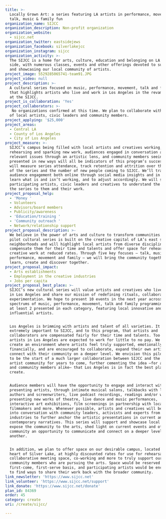 ```yaml
---
title: >-
  Locally Grown Art: a series featuring LA artists in performance, movement,
  talk, music & family fun 
organization_name: SIJCC
organization_description: Non-profit organization
organization_website:
  - sijcc.net
organization_twitter: eastsidejews
organization_facebook: silverlakejcc
organization_instagram: sijcc
organization_activity: >-
  The SIJCC is a home for arts, culture, education and belonging on LA’s east
  side, with numerous classes, events and other offerings devoted to supporting
  and showcasing our local community of artists.
project_image: 5529285065741-team91.JPG
project_video: null
project_description: >-
  A cultural series focused on music, performance, movement, talk and family,
  that highlights artists who live and work in Los Angeles in the revamped space
  at the SIJCC.
project_is_collaboration: 'Yes'
project_collaborators: >-
   No organizations confirmed at this time. We plan to collaborate with an array
  of local artists, civic leaders and community members.
project_applying: '$25,000'
project_areas:
  - Central LA
  - County of Los Angeles
  - City of Los Angeles
project_measure: >-
  SIJCC’s campus being filled with local artists and creatives working,
  rehearsing and sparking new work, audiences engaged in conversation about
  relevant issues through an artistic lens, and community members seeing ideas
  presented in new ways will all be indicators of this program’s success. We
  will measure series attendance, track retention and attrition over the course
  of the series and the number of new people coming to SIJCC. We’ll track
  audience engagement both online through social media insights and in person to
  learn what is and isn’t working, and to adjust accordingly. We will survey
  participating artists, civic leaders and creatives to understand the value to
  the series to them and their work.
project_proposal_help:
  - 'Money '
  - Volunteers
  - Advisors/board members
  - Publicity/awareness
  - 'Education/training '
  - 'Community outreach '
  - Network/relationship support
project_proposal_description: >-
  We believe in the power of arts and culture to transform communities. Our
  pilot cultural series is built on the creative capital of LA’s east side
  neighborhoods and will highlight local artists from diverse disciplines,
  compensate them for their time and talents and offer space for rehearsal and
  creative work at reduced rates. Through five key focuses — talk, music,
  performance, movement and family — we will bring the community together to
  learn, create and discover together.
project_proposal_impact:
  - Arts establishments
  - Employment in the creative industries
  - Jobs per capita
project_proposal_best_place: >-
  SIJCC’s new cultural series will value artists and creatives who live and work
  in Los Angeles and share our mission of redefining rituals, collaboration and
  experimentation. We hope to present 10 events in the next year across the
  spectrums of music, performance, movement, talk and family programming, with
  at least 2 presented in each category, featuring local innovative and
  influential artists.  


  Los Angeles is brimming with artists and talent of all varieties. It is
  extremely important to SIJCC, and to this program, that artists and
  collaborators are compensated fairly for their time and talents. Too many
  artists in Los Angeles are expected to work for little to no pay. We wish to
  create an environment where artists feel truly supported, emotionally and
  financially, and are encouraged to collaborate, expand their own artistry, and
  connect with their community on a deeper level. We envision this pilot series
  to be the start of a much larger collaboration between SIJCC and the local
  artist community for years to come, further cementing the idea –for artists
  and community members alike— that Los Angeles is in fact the best place to
  create. 


  Audience members will have the opportunity to engage and interact with
  presenting artists, through intimate musical salons, talkbacks with local
  authors and screenwriters, live podcast recordings, readings and/or workshops
  presenting new works of theatre, live dance and music performances,
  interactive art exhibitions, film screenings in partnership with local
  filmmakers and more. Whenever possible, artists and creatives will be brought
  into conversation with community leaders, activists and experts from different
  industries to further anchor the artistic presentations in current and
  contemporary narratives. This series will support and showcase local artists,
  expose the community to the arts, shed light on current events and offer the
  community an opportunity to communicate and connect on a deeper level with one
  another.  


  In addition, we plan to offer space on our desirable campus, located in the
  heart of Silver Lake, at highly discounted rates for use for rehearsals,
  collaborative meeting space, co-working and more to truly support our local
  community members who are pursuing the arts. Space would be reserved on a
  first-come, first-serve basis, and participating artists would be encouraged
  to find ways to share their work back with the broader community.
link_newsletter: 'https://www.sijcc.net'
link_volunteer: 'https://www.sijcc.net/support'
link_donate: 'https://www.sijcc.net/donate'
plan_id: 84369
order: 45
category: create
uri: /create/sijcc/

---
```

